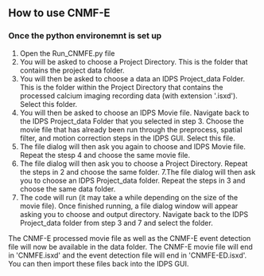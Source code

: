 ## How to use CNMF-E
### Once the python environemnt is set up
1. Open the Run_CNMFE.py file 
2. You will be asked to choose a Project Directory. This is the folder that contains the project data folder. 
3. You will then be asked to choose a data an IDPS Project_data Folder. This is the folder within the Project Directory that contains the processed calcium imaging recording data (with extension '.isxd'). Select this folder.
4. You will then be asked to choose an IDPS Movie file. Navigate back to the IDPS Project_data Folder that you selected in step 3. Choose the movie file that has already been run through the preprocess, spatial filter, and motion correction steps in the IDPS GUI. Select this file.
5. The file dialog will then ask you again to choose and IDPS Movie file. Repeat the stesp 4 and choose the same movie file.
6. The file dialog will then ask you to choose a Project Directory. Repeat the steps in 2 and choose the same folder.
7.The file dialog will then ask you to choose an IDPS Project_data folder. Repeat the steps in 3 and choose the same data folder. 
8. The code will run (it may take a while depending on the size of the movie file). Once finished running, a file dialog window will appear asking you to choose and output directory. Navigate back to the IDPS Project_data folder from step 3 and 7 and select the folder.

The CNMF-E processed movie file as well as the CNMF-E event detection file will now be available in the data folder. The CNMF-E movie file will end in 'CNMFE.isxd' and the event detection file will end in 'CNMFE-ED.isxd'. You can then import these files back into the IDPS GUI.
 
